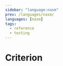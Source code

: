 ```yaml
---
sidebar: "language:nasm"
prev: /languages/nasm/
languages: [nasm]
tags:
  - reference
  - testing
---
```


# Criterion

<!--
TODO: Finish this reference
TODO: Add tutorial and link to it
TODO: Add any recipes and link to them
-->

